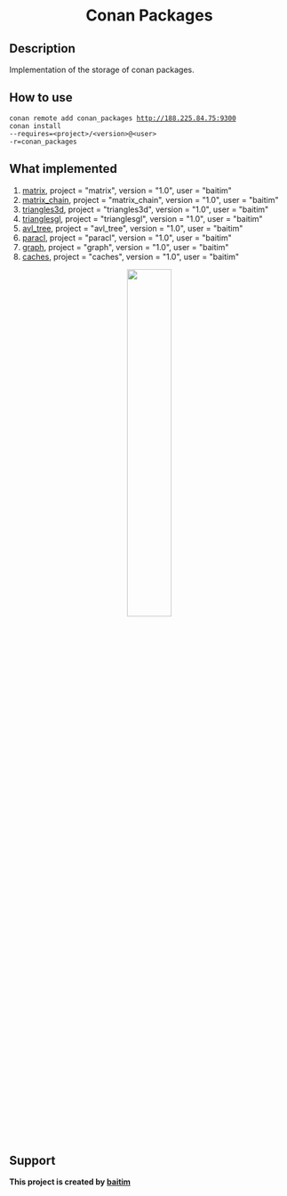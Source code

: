 <h1 align="center">Conan Packages</h1>

## Description

 Implementation of the storage of conan packages. 

## How to use
<code>conan remote add conan_packages http://188.225.84.75:9300</code><br>
<code>conan install --requires=\<project\>/\<version\>@\<user\> -r=conan_packages</code>

## What implemented
1. [matrix](https://github.com/baitim/Matrix), project = "matrix", version = "1.0", user = "baitim"
2. [matrix_chain](https://github.com/baitim/MatrixChain), project = "matrix_chain", version = "1.0", user = "baitim"
3. [triangles3d](https://github.com/baitim/Triangles3D), project = "triangles3d", version = "1.0", user = "baitim"
4. [trianglesgl](https://github.com/baitim/TrianglesGL), project = "trianglesgl", version = "1.0", user = "baitim"
5. [avl_tree](https://github.com/baitim/AVLTree), project = "avl_tree", version = "1.0", user = "baitim"
6. [paracl](https://github.com/baitim/ParaCL), project = "paracl", version = "1.0", user = "baitim"
7. [graph](https://github.com/baitim/Graph), project = "graph", version = "1.0", user = "baitim"
8. [caches](https://github.com/baitim/Caches), project = "caches", version = "1.0", user = "baitim"

<p align="center"><img src="https://github.com/baitim/ConanPackages/blob/main/images/monkey.gif" width="40%"></p>

## Support
**This project is created by [baitim](https://t.me/bai_tim)**